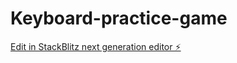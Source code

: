 # Keyboard-practice-game

[Edit in StackBlitz next generation editor ⚡️](https://stackblitz.com/~/github.com/reinmj/Keyboard-practice-game)